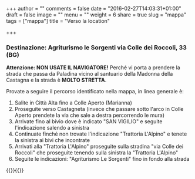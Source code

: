 +++
author = ""
comments = false
date = "2016-02-27T14:03:31+01:00"
draft = false
image = ""
menu = ""
weight = 6
share = true
slug = "mappa"
tags = ["mappa"]
title = "Verso la location"

+++

### Destinazione: Agriturismo le Sorgenti via Colle dei Roccoli, 33 (BG)


**Attenzione: NON USATE IL NAVIGATORE!** Perché vi porta a prendere la strada che passa da Paladina vicino al santuario della Madonna della Castagna e la strada è **MOLTO STRETTA**. 


Provate a seguire il percorso identificato nella mappa, in linea generale è: 


1. Salite in Città Alta fino a Colle Aperto (Marianna)
2. Proseguite verso Castagneta (invece che passare sotto l'arco in Colle Aperto prendete la via che sale a destra percorrendo le mura)
3. Arrivate fino al bivio dove è indicato "SAN VIGILIO" e seguite l'indicazione salendo a sinistra
4. Continuate finché non trovate l'indicazione "Trattoria L'Alpino" e tenete la sinistra ai bivi che incontrate
5. Arrivati alla "Trattoria L'Alpino" proseguite sulla stradina "via Colle dei Roccoli" che proseguite tenendo sulla sinistra la "Trattoria L'Alpino"
6. Seguite le indicazioni: "Agriturismo Le Sorgenti" fino in fondo alla strada


{{<map>}}{{</map>}}